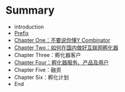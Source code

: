 # Summary

* introduction
* [Prefix](prefix.md)
* [Chapter One：不要说你懂Y Combinator](chapter_one.md)
* [Chapter Two：如何在国内做好互联网孵化器](chapter_two.md)
* Chapter Three：孵化器客户
* [Chapter Four：孵化器服务、产品及用户](chapter_four.md)
* Chapter Five：融资
* Chapter Six：孵化计划
* End

